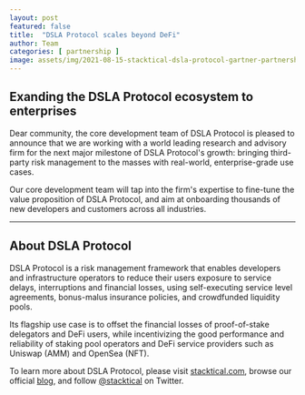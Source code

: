 ```yaml
---
layout: post
featured: false
title:  "DSLA Protocol scales beyond DeFi"
author: Team
categories: [ partnership ]
image: assets/img/2021-08-15-stacktical-dsla-protocol-gartner-partnership-blockchain-cryptocurrency-fintech-legaltech-insurtech-itsm-slm-sla-defi-nft.jpg
---
```


## Exanding the DSLA Protocol ecosystem to enterprises

Dear community, the core development team of DSLA Protocol is pleased to announce that we are working with a world leading research and advisory firm for the next major milestone of DSLA Protocol's growth: bringing third-party risk management to the masses with real-world, enterprise-grade use cases.

Our core development team will tap into the firm's expertise to fine-tune the value proposition of DSLA Protocol, and aim at onboarding thousands of new developers and customers across all industries.
___


## About DSLA Protocol

DSLA Protocol is a risk management framework that enables developers and infrastructure operators to reduce their users exposure to service delays, interruptions and financial losses, using self-executing service level agreements, bonus-malus insurance policies, and crowdfunded liquidity pools.

Its flagship use case is to offset the financial losses of proof-of-stake delegators and DeFi users, while incentivizing the good performance and reliability of staking pool operators and DeFi service providers such as Uniswap (AMM) and OpenSea (NFT).

To learn more about DSLA Protocol, please visit [stacktical.com](https://stacktical.com), browse our official [blog](https://blog.stacktical.com), and follow [@stacktical](https://twitter.com/Stacktical) on Twitter.
